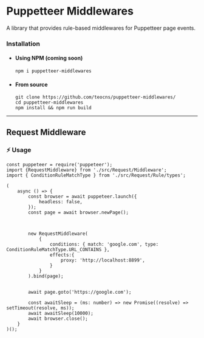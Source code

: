 # Puppetteer Middlewares
A library that provides rule-based middlewares for Puppetteer page events.

### Installation 

- #### Using NPM (coming soon)
  ```npm i puppetteer-middlewares```
- #### From source
  ```
  git clone https://github.com/teocns/puppetteer-middlewares/
  cd puppetteer-middlewares
  npm install && npm run build
  ```
  
---
## Request Middleware


### ⚡ Usage

```
const puppeteer = require('puppeteer');
import {RequestMiddleware} from './src/Request/Middleware';
import { ConditionRuleMatchType } from './src/Request/Rule/types';

(
    async () => {
        const browser = await puppeteer.launch({
            headless: false,
        });
        const page = await browser.newPage();

        
    
        new RequestMiddleware(
            {
                conditions: { match: 'google.com', type: ConditionRuleMatchType.URL_CONTAINS },
                effects:{
                    proxy: 'http://localhost:8899',
                }
            }
        ).bind(page);


        await page.goto('https://google.com');

        const awaitSleep = (ms: number) => new Promise((resolve) => setTimeout(resolve, ms));
        await awaitSleep(10000);
        await browser.close();
    }
)();

```
